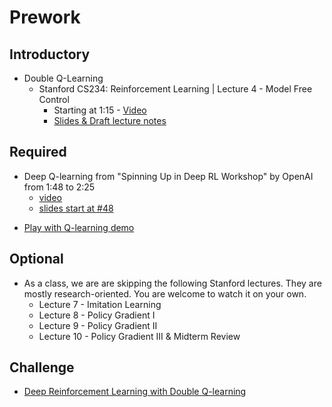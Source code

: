 Prework
======

Introductory
-------

- Double Q-Learning
    - Stanford CS234: Reinforcement Learning | Lecture 4 - Model Free Control
        + Starting at 1:15 - [Video](https://www.youtube.com/watch?v=j080VBVGkfQ&list=PLoROMvodv4rOSOPzutgyCTapiGlY2Nd8u&index=4)
         + [Slides & Draft lecture notes](http://web.stanford.edu/class/cs234/schedule.html)

Required
------

+ Deep Q-learning from "Spinning Up in Deep RL Workshop" by OpenAI from 1:48 to 2:25
    + [video](https://youtu.be/fdY7dt3ijgY?t=6482)
    + [slides start at #48](https://github.com/openai/spinningup-workshop/blob/master/rl_intro/rl_intro.pdf)
- [Play with Q-learning demo](https://cs.stanford.edu/people/karpathy/convnetjs/demo/rldemo.html)

Optional
------

- As a class, we are are skipping the following Stanford lectures. They are mostly research-oriented. You are welcome to watch it on your own.
    - Lecture 7 - Imitation Learning 
    - Lecture 8 - Policy Gradient I
    - Lecture 9 - Policy Gradient II
    - Lecture 10 - Policy Gradient III & Midterm Review 

Challenge
-----

- [Deep Reinforcement Learning with Double Q-learning](https://arxiv.org/abs/1509.06461https://arxiv.org/abs/1509.06461)


                                                                                
